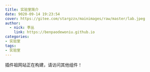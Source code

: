 ```yaml
---
title: 实验室简介
date: 9020-09-14 19:23:54
cover: https://gitee.com/stargzzx/mainimages/raw/master/lab.jpeg
author:
  - nick: 李丛
    link: https://benpaodewoniu.github.io
categories:
- 实验室
tags:
- 实验室
---
```

插件祖网站正在构建，请访问其他组件！
